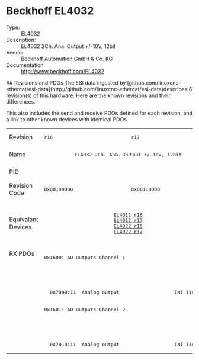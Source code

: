 #  Beckhoff EL4032

<dl>
  <dt>Type:</dt><dd>EL4032</dd>
  <dt>Description:</dt><dd>EL4032 2Ch. Ana. Output +/-10V, 12bit</dd>
  <dt>Vendor</dt><dd>Beckhoff Automation GmbH & Co. KG</dd>
  <dt>Documentation</dt><dd><a href="http://www.beckhoff.com/EL4032">http://www.beckhoff.com/EL4032</a></dd>
</dl>
## Revisions and PDOs
The ESI data ingested by [github.com/linuxcnc-ethercat/esi-data](http://github.com/linuxcnc-ethercat/esi-data)describes 6 revision(s) of this hardware.  Here are the known revisions and their differences.

This also includes the send and receive PDOs defined for each revision, and a link to other known devices with identical PDOs.

<table>
<tr >
<td class="first">Revision</td>
<td ><pre>r16</pre></td>
<td ><pre>r17</pre></td>
<td ><pre>r18</pre></td>
<td ><pre>r19</pre></td>
<td ><pre>r20</pre></td>
<td ><pre>r21</pre></td>
</tr>
<tr >
<td class="first">Name</td>
<td  colspan=2 align="center"><pre>EL4032 2Ch. Ana. Output +/-10V, 12bit</pre></td>
<td ><pre>EL4032 2Ch. Ana. Output -10/+10V, 12bit</pre></td>
<td  colspan=3 align="center"><pre>EL4032 2Ch. Ana. Output +/-10V, 12bit</pre></td>
</tr>
<tr >
<td class="first">PID</td>
<td  colspan=6 align="center"><pre>0x0fc03052</pre></td>
</tr>
<tr >
<td class="first">Revision Code</td>
<td ><pre>0x00100000</pre></td>
<td ><pre>0x00110000</pre></td>
<td ><pre>0x00120000</pre></td>
<td ><pre>0x00130000</pre></td>
<td ><pre>0x00140000</pre></td>
<td ><pre>0x00150000</pre></td>
</tr>
<tr >
<td class="first">Equivalant Devices</td>
<td  colspan=2 align="center"><pre><a href="EL4012">EL4012 r16</a><br/><a href="EL4012">EL4012 r17</a><br/><a href="EL4022">EL4022 r16</a><br/><a href="EL4022">EL4022 r17</a></pre></td>
<td ><pre><a href="EJ4002">EJ4002 r18</a><br/><a href="EL4002">EL4002 r18</a><br/><a href="EL4012">EL4012 r18</a><br/><a href="EL4022">EL4022 r18</a></pre></td>
<td  colspan=2 align="center"><pre><a href="EL4002">EL4002 r19</a><br/><a href="EL4002">EL4002 r20</a><br/><a href="EL4012">EL4012 r19</a><br/><a href="EL4012">EL4012 r20</a><br/><a href="EL4022">EL4022 r19</a><br/><a href="EL4022">EL4022 r20</a><br/><a href="EL4022">EL4022 r21</a></pre></td>
<td ><pre><a href="EL4002">EL4002 r21</a><br/><a href="EL4012">EL4012 r21</a><br/><a href="EL4022">EL4022 r22</a></pre></td>
</tr>
<tr class="rxpdo pdosection">
<td class="first" rowspan=6 valign=top>RX PDOs</td>
<td colspan=2 align="left"><pre>0x1600: AO Outputs Channel 1</pre></td>
<td><pre>0x1600: AO Output Channel 1</pre></td>
<td colspan=3 align="left"><pre>0x1600: AO Outputs Channel 1</pre></td>
<td></td>
</tr>
<tr class="rxpdo">
<td  colspan=2 align="left"></td>
<td ><pre>  0x7000:01  Analog output                   INT (16 bits)</pre></td>
<td  colspan=3 align="left"></td>
</tr>
<tr class="rxpdo">
<td  colspan=2 align="left"><pre>  0x7000:11  Analog output                   INT (16 bits)</pre></td>
<td ></td>
<td  colspan=3 align="left"><pre>  0x7000:11  Analog output                   INT (16 bits)</pre></td>
</tr>
<tr class="rxpdo pdosection">
<td  colspan=2 align="left"><pre>0x1601: AO Outputs Channel 2</pre></td>
<td ><pre>0x1601: AO Output Channel 2</pre></td>
<td  colspan=3 align="left"><pre>0x1601: AO Outputs Channel 2</pre></td>
</tr>
<tr class="rxpdo">
<td  colspan=2 align="left"></td>
<td ><pre>  0x7010:01  Analog output                   INT (16 bits)</pre></td>
<td  colspan=3 align="left"></td>
</tr>
<tr class="rxpdo">
<td  colspan=2 align="left"><pre>  0x7010:11  Analog output                   INT (16 bits)</pre></td>
<td ></td>
<td  colspan=3 align="left"><pre>  0x7010:11  Analog output                   INT (16 bits)</pre></td>
</tr>
</table>
